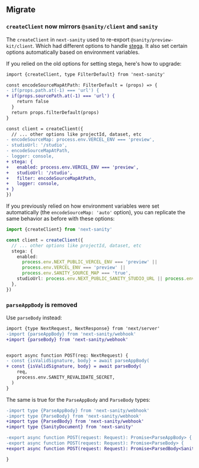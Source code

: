 ## Migrate

### `createClient` now mirrors `@sanity/client` and `sanity`

The `createClient` in `next-sanity` used to re-export `@sanity/preview-kit/client`. Which had different options to handle [stega](https://github.com/sanity-io/client#using-visual-editing-with-steganography).
It also set certain options automatically based on environment variables.

If you relied on the old options for setting stega, here's how to upgrade:

```diff
import {createClient, type FilterDefault} from 'next-sanity'

const encodeSourceMapAtPath: FilterDefault = (props) => {
- if(props.path.at(-1) === 'url') {
+ if(props.sourcePath.at(-1) === 'url') {
    return false
  }
  return props.filterDefault(props)
}

const client = createClient({
  // ... other options like projectId, dataset, etc
- encodeSourceMap: process.env.VERCEL_ENV === 'preview',
- studioUrl: '/studio',
- encodeSourceMapAtPath,
- logger: console,
+ stega: {
+   enabled: process.env.VERCEL_ENV === 'preview',
+   studioUrl: '/studio',
+   filter: encodeSourceMapAtPath,
+   logger: console,
+ }
})
```

If you previously relied on how environment variables were set automatically (the `encodeSourceMap: 'auto'` option), you can replicate the same behavior as before with these options:

```ts
import {createClient} from 'next-sanity'

const client = createClient({
  // ... other options like projectId, dataset, etc
  stega: {
    enabled:
      process.env.NEXT_PUBLIC_VERCEL_ENV === 'preview' ||
      process.env.VERCEL_ENV === 'preview' ||
      process.env.SANITY_SOURCE_MAP === 'true',
    studioUrl: process.env.NEXT_PUBLIC_SANITY_STUDIO_URL || process.env.SANITY_STUDIO_URL,
  },
})
```

### `parseAppBody` is removed

Use `parseBody` instead:

```diff
import {type NextRequest, NextResponse} from 'next/server'
-import {parseAppBody} from 'next-sanity/webhook'
+import {parseBody} from 'next-sanity/webhook'


export async function POST(req: NextRequest) {
- const {isValidSignature, body} = await parseAppBody(
+ const {isValidSignature, body} = await parseBody(
    req,
    process.env.SANITY_REVALIDATE_SECRET,
  )
}
```

The same is true for the `ParseAppBody` and `ParseBody` types:

```diff
-import type {ParseAppBody} from 'next-sanity/webhook'
-import type {ParseBody} from 'next-sanity/webhook'
+import type {ParsedBody} from 'next-sanity/webhook'
+import type {SanityDocument} from 'next-sanity'

-export async function POST(request: Request): Promise<ParseAppBody> {
-export async function POST(request: Request): Promise<ParseBody> {
+export async function POST(request: Request): Promise<ParsedBody<SanityDocument>> {

}
```
